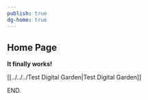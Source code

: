```yaml
---
publish: true
dg-home: true
---
```

## Home Page

**It finally works!**

[[../../../Test Digital Garden|Test Digital Garden]]



END.